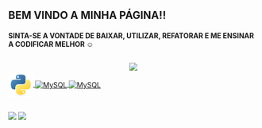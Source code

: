 ## BEM VINDO A MINHA PÁGINA!!
#### SINTA-SE A VONTADE DE BAIXAR, UTILIZAR, REFATORAR E ME ENSINAR A CODIFICAR MELHOR ☺️
##

<div align="center">
  <a href="https://github.com/felipNS">
  <img height="200em" src="https://github-readme-stats.vercel.app/api?username=felipNS&show_icons=true&theme=dark&include_all_commits=true&count_private=true"/>
</div>
<div>
  <img align="center" alt="Python" height="50" width="50" src="https://raw.githubusercontent.com/devicons/devicon/master/icons/python/python-original.svg">
  <img align="center" alt="MySQL" height="70" width="100" src="https://cdn.jsdelivr.net/gh/devicons/devicon/icons/mysql/mysql-plain-wordmark.svg" />
  <img align="center" alt="MySQL" height="50" width="50" src="https://cdn-icons-png.flaticon.com/512/732/732220.png" />
</div>
  
##
  
<div>
   <a href="mailto:felipens0806@gmail.com" target="_blank"><img src="https://img.shields.io/badge/Gmail-D14836?style=for-the-badge&logo=gmail&logoColor=white" target="_blank"></a>
  <a href="https://www.linkedin.com/in/felipe-nunes-18253419b/" target="_blank"><img src="https://img.shields.io/badge/LinkedIn-0077B5?style=for-the-badge&logo=linkedin&logoColor=white" target="_blank"></a>
</div>

